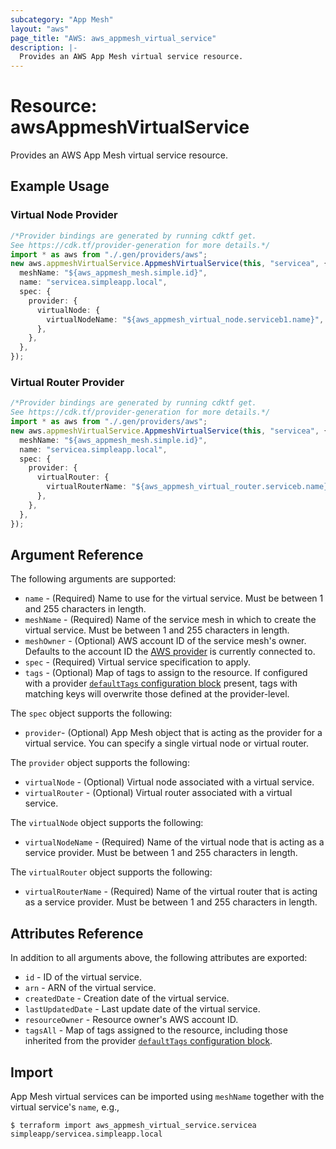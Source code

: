 ```yaml
---
subcategory: "App Mesh"
layout: "aws"
page_title: "AWS: aws_appmesh_virtual_service"
description: |-
  Provides an AWS App Mesh virtual service resource.
---
```


# Resource: awsAppmeshVirtualService

Provides an AWS App Mesh virtual service resource.

## Example Usage

### Virtual Node Provider

```typescript
/*Provider bindings are generated by running cdktf get.
See https://cdk.tf/provider-generation for more details.*/
import * as aws from "./.gen/providers/aws";
new aws.appmeshVirtualService.AppmeshVirtualService(this, "servicea", {
  meshName: "${aws_appmesh_mesh.simple.id}",
  name: "servicea.simpleapp.local",
  spec: {
    provider: {
      virtualNode: {
        virtualNodeName: "${aws_appmesh_virtual_node.serviceb1.name}",
      },
    },
  },
});

```

### Virtual Router Provider

```typescript
/*Provider bindings are generated by running cdktf get.
See https://cdk.tf/provider-generation for more details.*/
import * as aws from "./.gen/providers/aws";
new aws.appmeshVirtualService.AppmeshVirtualService(this, "servicea", {
  meshName: "${aws_appmesh_mesh.simple.id}",
  name: "servicea.simpleapp.local",
  spec: {
    provider: {
      virtualRouter: {
        virtualRouterName: "${aws_appmesh_virtual_router.serviceb.name}",
      },
    },
  },
});

```

## Argument Reference

The following arguments are supported:

* `name` - (Required) Name to use for the virtual service. Must be between 1 and 255 characters in length.
* `meshName` - (Required) Name of the service mesh in which to create the virtual service. Must be between 1 and 255 characters in length.
* `meshOwner` - (Optional) AWS account ID of the service mesh's owner. Defaults to the account ID the [AWS provider][1] is currently connected to.
* `spec` - (Required) Virtual service specification to apply.
* `tags` - (Optional) Map of tags to assign to the resource. If configured with a provider [`defaultTags` configuration block](https://registry.terraform.io/providers/hashicorp/aws/latest/docs#default_tags-configuration-block) present, tags with matching keys will overwrite those defined at the provider-level.

The `spec` object supports the following:

* `provider`- (Optional) App Mesh object that is acting as the provider for a virtual service. You can specify a single virtual node or virtual router.

The `provider` object supports the following:

* `virtualNode` - (Optional) Virtual node associated with a virtual service.
* `virtualRouter` - (Optional) Virtual router associated with a virtual service.

The `virtualNode` object supports the following:

* `virtualNodeName` - (Required) Name of the virtual node that is acting as a service provider. Must be between 1 and 255 characters in length.

The `virtualRouter` object supports the following:

* `virtualRouterName` - (Required) Name of the virtual router that is acting as a service provider. Must be between 1 and 255 characters in length.

## Attributes Reference

In addition to all arguments above, the following attributes are exported:

* `id` - ID of the virtual service.
* `arn` - ARN of the virtual service.
* `createdDate` - Creation date of the virtual service.
* `lastUpdatedDate` - Last update date of the virtual service.
* `resourceOwner` - Resource owner's AWS account ID.
* `tagsAll` - Map of tags assigned to the resource, including those inherited from the provider [`defaultTags` configuration block](https://registry.terraform.io/providers/hashicorp/aws/latest/docs#default_tags-configuration-block).

## Import

App Mesh virtual services can be imported using `meshName` together with the virtual service's `name`,
e.g.,

```console
$ terraform import aws_appmesh_virtual_service.servicea simpleapp/servicea.simpleapp.local
```

[1]: /docs/providers/aws/index.html
